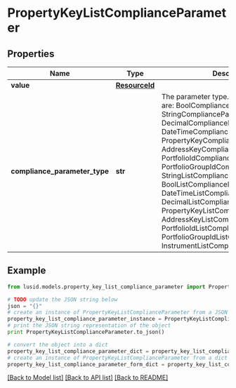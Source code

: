 # PropertyKeyListComplianceParameter


## Properties
Name | Type | Description | Notes
------------ | ------------- | ------------- | -------------
**value** | [**ResourceId**](ResourceId.md) |  | 
**compliance_parameter_type** | **str** | The parameter type. The available values are: BoolComplianceParameter, StringComplianceParameter, DecimalComplianceParameter, DateTimeComplianceParameter, PropertyKeyComplianceParameter, AddressKeyComplianceParameter, PortfolioIdComplianceParameter, PortfolioGroupIdComplianceParameter, StringListComplianceParameter, BoolListComplianceParameter, DateTimeListComplianceParameter, DecimalListComplianceParameter, PropertyKeyListComplianceParameter, AddressKeyListComplianceParameter, PortfolioIdListComplianceParameter, PortfolioGroupIdListComplianceParameter, InstrumentListComplianceParameter | 

## Example

```python
from lusid.models.property_key_list_compliance_parameter import PropertyKeyListComplianceParameter

# TODO update the JSON string below
json = "{}"
# create an instance of PropertyKeyListComplianceParameter from a JSON string
property_key_list_compliance_parameter_instance = PropertyKeyListComplianceParameter.from_json(json)
# print the JSON string representation of the object
print PropertyKeyListComplianceParameter.to_json()

# convert the object into a dict
property_key_list_compliance_parameter_dict = property_key_list_compliance_parameter_instance.to_dict()
# create an instance of PropertyKeyListComplianceParameter from a dict
property_key_list_compliance_parameter_form_dict = property_key_list_compliance_parameter.from_dict(property_key_list_compliance_parameter_dict)
```
[[Back to Model list]](../README.md#documentation-for-models) [[Back to API list]](../README.md#documentation-for-api-endpoints) [[Back to README]](../README.md)


